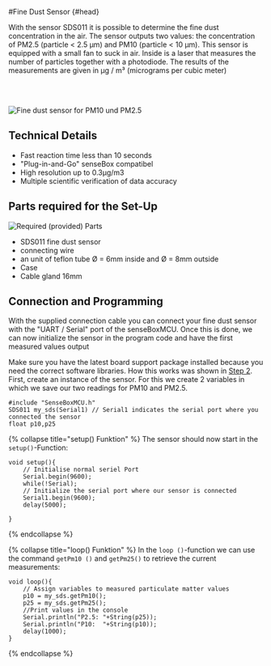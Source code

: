 #Fine Dust Sensor {#head}
<div class="description">

With the sensor SDS011 it is possible to determine the fine dust concentration in the air. The sensor outputs two values: the concentration of PM2.5 (particle < 2.5 μm) and PM10 (particle < 10 μm). This sensor is equipped with a small fan to suck in air. Inside is a laser that measures the number of particles together with a photodiode. The results of the measurements are given in μg / m³ (micrograms per cubic meter)
</div>

<div class="line">
    <br>
    <br>
</div>

![Fine dust sensor for PM10 und PM2.5](../../../../pictures/feinstaub_top.png)

## Technical Details
* Fast reaction time less than 10 seconds 
* "Plug-in-and-Go" senseBox compatibel
* High resolution up to 0.3µg/m3
* Multiple scientific verification of data accuracy

## Parts required for the Set-Up 
![Required (provided) Parts](../../../../pictures/feinstaub_top_accessoire.png)

   * SDS011 fine dust sensor
   * connecting wire
   * an unit of teflon tube Ø = 6mm inside and Ø = 8mm outside
   * Case
   * Cable gland 16mm

## Connection and Programming

With the supplied connection cable you can connect your fine dust sensor with the "UART / Serial" port of the senseBoxMCU.
Once this is done, we can now initialize the sensor in the program code and have the first measured values output

<div class="box_warning">
    <i class="fa fa-info fa-fw" aria-hidden="true" style="color: #42acf3;"></i>
    Make sure you have the latest board support package installed because you need the correct software libraries. How this works was shown in <a href ="../erste-schritte/board-support-packages-installieren.md">Step 2</a>.
</div>
First, create an instance of the sensor. For this we create 2 variables in which we save our two readings
for PM10 and PM2.5.


```arduino 
#include "SenseBoxMCU.h"
SDS011 my_sds(Serial1) // Serial1 indicates the serial port where you connected the sensor
float p10,p25
```
{% collapse title="setup() Funktion" %}
The sensor should now start in the `setup()`-Function: 

```arduino
void setup(){
    // Initialise normal seriel Port  
    Serial.begin(9600);
    while(!Serial);
    // Initialize the serial port where our sensor is connected
    Serial1.begin(9600);
    delay(5000);

}
```

{% endcollapse %}

{% collapse title="loop() Funktion" %}
In the `loop ()`-function we can use the command `getPm10 ()` and `getPm25()` to retrieve the current measurements:

```arduino
void loop(){
    // Assign variables to measured particulate matter values
    p10 = my_sds.getPm10();
    p25 = my_sds.getPm25();
    //Print values in the console
    Serial.println("P2.5: "+String(p25));
    Serial.println("P10:  "+String(p10));
    delay(1000);
}
```
{% endcollapse %}


